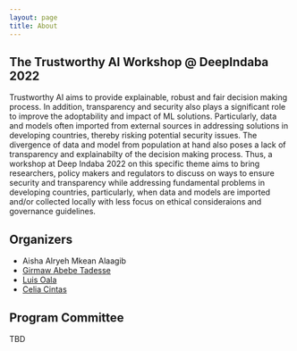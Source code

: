 ```yaml
---
layout: page
title: About
---
```


## The Trustworthy AI Workshop @ DeepIndaba 2022

Trustworthy AI aims to provide explainable, robust and fair decision making process. In addition, transparency and security also plays a significant role to improve the adoptability and impact of ML solutions. Particularly, data and models often imported from external sources in addressing solutions in developing countries, thereby  risking potential security issues.   The  divergence of data and model from population at hand also poses a lack of transparency and explainabilty of the decision making process. Thus,  a  workshop at Deep Indaba 2022 on this specific theme aims to bring researchers, policy makers and regulators to discuss on ways to ensure security and transparency while addressing fundamental problems in developing countries, particularly, when data and models are imported and/or collected locally with less focus on ethical consideraions and governance guidelines.

## Organizers

-  Aisha Alryeh Mkean Alaagib
-  [Girmaw Abebe Tadesse](https://researcher.watson.ibm.com/researcher/view.php?person=ibm-Girmaw.Abebe.Tadesse) 
-  [Luis Oala](https://luisoala.net/)
-  [Celia Cintas](https://celiacintas.github.io/about/)

## Program Committee
TBD
